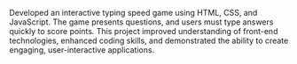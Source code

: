 Developed an interactive typing speed game using HTML, CSS, and JavaScript. The game presents questions, and users must type answers quickly to score points. This project improved understanding of front-end technologies, enhanced coding skills, and demonstrated the ability to create engaging, user-interactive applications.